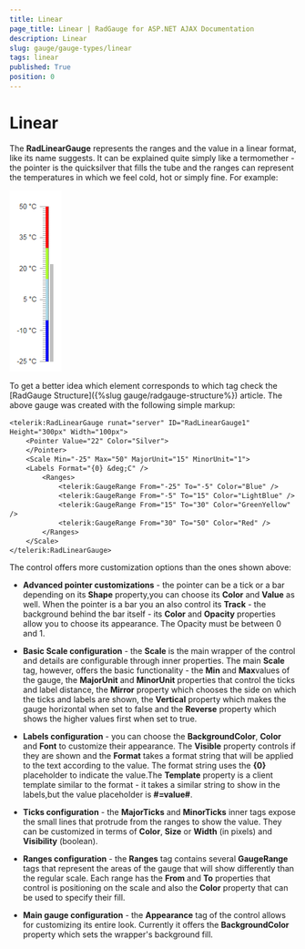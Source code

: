 ```yaml
---
title: Linear
page_title: Linear | RadGauge for ASP.NET AJAX Documentation
description: Linear
slug: gauge/gauge-types/linear
tags: linear
published: True
position: 0
---
```


# Linear

The **RadLinearGauge** represents the ranges and the value in a linear format, like its name suggests. It can be explained quite simply like a termomether - the pointer is the quicksilver that fills the tube and the ranges can represent the temperatures in which we feel cold, hot or simply fine. For example:

![gauge-linear-gauge-thermometer-example](images/gauge-linear-gauge-thermometer-example.png)

To get a better idea which element corresponds to which tag check the [RadGauge Structure]({%slug gauge/radgauge-structure%}) article. The above gauge was created with the following simple markup:

````ASP.NET
<telerik:RadLinearGauge runat="server" ID="RadLinearGauge1" Height="300px" Width="100px">
	<Pointer Value="22" Color="Silver">
	</Pointer>
	<Scale Min="-25" Max="50" MajorUnit="15" MinorUnit="1">
	<Labels Format="{0} &deg;C" />
		<Ranges>
			<telerik:GaugeRange From="-25" To="-5" Color="Blue" />
			<telerik:GaugeRange From="-5" To="15" Color="LightBlue" />
			<telerik:GaugeRange From="15" To="30" Color="GreenYellow" />
			<telerik:GaugeRange From="30" To="50" Color="Red" />
		</Ranges>
	</Scale>
</telerik:RadLinearGauge>
````

The control offers more customization options than the ones shown above:

* **Advanced pointer customizations** - the pointer can be a tick or a bar depending on its **Shape** property,you can choose its **Color** and **Value** as well. When the pointer is a bar you an also control its **Track** - the background behind the bar itself - its **Color** and **Opacity** properties allow you to choose its appearance. The Opacity must be between 0 and 1.

* **Basic Scale configuration** - the **Scale** is the main wrapper of the control and details are configurable through inner properties. The main **Scale** tag, however, offers the basic functionality - the **Min** and **Max**values of the gauge, the **MajorUnit** and **MinorUnit** properties that control the ticks and label distance, the **Mirror** property which chooses the side on which the ticks and labels are shown, the **Vertical** property which makes the gauge horizontal when set to false and the **Reverse** property which shows the higher values first when set to true.

* **Labels configuration** - you can choose the **BackgroundColor**, **Color** and **Font** to customize their appearance. The **Visible** property controls if they are shown and the **Format** takes a format string that will be applied to the text according to the value. The format string uses the **{0}** placeholder to indicate the value.The **Template** property is a client template similar to the format - it takes a similar string to show in the labels,but the value placeholder is **#=value#**.

* **Ticks configuration** - the **MajorTicks** and **MinorTicks** inner tags expose the small lines that protrude from the ranges to show the value. They can be customized in terms of **Color**, **Size** or **Width** (in pixels) and **Visibility** (boolean).

* **Ranges configuration** - the **Ranges** tag contains several **GaugeRange** tags that represent the areas of the gauge that will show differently than the regular scale. Each range has the **From** and **To** properties that control is positioning on the scale and also the **Color** property that can be used to specify their fill.

* **Main gauge configuration** - the **Appearance** tag of the control allows for customizing its entire look. Currently it offers the **BackgroundColor** property which sets the wrapper's background fill.
